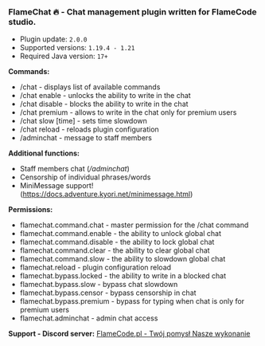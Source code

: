 ### FlameChat 🔥 - Chat management plugin written for FlameCode studio.

+ Plugin update: `2.0.0` 
+ Supported versions: `1.19.4 - 1.21`
+ Required Java version: `17+`

**Commands:**
+ /chat - displays list of available commands
+ /chat enable - unlocks the ability to write in the chat
+ /chat disable - blocks the ability to write in the chat
+ /chat premium - allows to write in the chat only for premium users
+ /chat slow [time] - sets time slowdown
+ /chat reload - reloads plugin configuration
+ /adminchat <message> - message to staff members
  
**Additional functions:**
+ Staff members chat (*/adminchat*)
+ Censorship of individual phrases/words
+ MiniMessage support! (https://docs.adventure.kyori.net/minimessage.html)
  
**Permissions:**
+ flamechat.command.chat - master permission for the /chat command
+ flamechat.command.enable - the ability to unlock global chat
+ flamechat.command.disable - the ability to lock global chat
+ flamechat.command.clear - the ability to clear global chat
+ flamechat.command.slow - the ability to slowdown global chat
+ flamechat.reload - plugin configuration reload
+ flamechat.bypass.locked - the ability to write in a blocked chat
+ flamechat.bypass.slow - bypass chat slowdown
+ flamechat.bypass.censor - bypass censorship in chat
+ flamechat.bypass.premium - bypass for typing when chat is only for premium users
+ flamechat.adminchat - admin chat access

**Support - Discord server:** [FlameCode.pl - Twój pomysł Nasze wykonanie](https://discord.com/invite/EhVVXuBVTQ)
